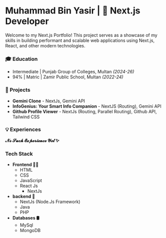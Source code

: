 # Muhammad Bin Yasir | 🚀 Next.js Developer
Welcome to my Next.js Portfolio! This project serves as a showcase of my skills in building performant and scalable web applications using Next.js, React, and other modern technologies.

### 🎓 Education
- Intermediate | Punjab Group of Colleges, Multan *(2024-26)*
- 94% | Matric | Zamir Public School, Multan *(2022-24)*

### 💼 Projects
- **Gemini Clone** - NextJs, Gemini API
- **InfoGenius: Your Smart Info Companion** - NextJS (Routing), Gemini API
- **Github Profile Viewer** - NextJs (Routing, Parallel Routing), Github API, Tailwind CSS

### 💡 Experiences
**𝓝𝓸 𝓢𝓾𝓬𝓱 𝓔𝔁𝓹𝓮𝓻𝓲𝓮𝓷𝓬𝓮 𝓨𝓮𝓽 ✨**

### Tech Stack
- **Frontend 👩‍💻**
  - HTML
  - CSS
  - JavaScript
  - React Js
    - NextJs
- **backend 🚀**
  - NextJs (Node.Js Framework)  
  - Java
  - PHP
- **Databases 🛢️**
  - MySql
  - MongoDB
